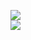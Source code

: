 [![](https://img.shields.io/badge/Made%20With-Github%20Spray-lightgrey.svg?style=for-the-badge&logo=github)](https://github.com/Annihil/github-spray#23147)  
[![](https://i.imgur.com/2DrTn0Z.gif)](https://github.com/Annihil/github-spray)